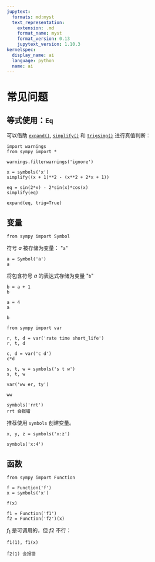 ```yaml
---
jupytext:
  formats: md:myst
  text_representation:
    extension: .md
    format_name: myst
    format_version: 0.13
    jupytext_version: 1.10.3
kernelspec:
  display_name: ai
  language: python
  name: ai
---
```


# 常见问题

## 等式使用：`Eq`

可以借助 [`expand()`](https://docs.sympy.org/latest/modules/core.html#sympy.core.function.expand "sympy.core.function.expand"), [`simplify()`](https://docs.sympy.org/latest/modules/simplify/simplify.html#sympy.simplify.simplify.simplify "sympy.simplify.simplify.simplify") 和 [`trigsimp()`](https://docs.sympy.org/latest/modules/simplify/simplify.html#sympy.simplify.trigsimp.trigsimp "sympy.simplify.trigsimp.trigsimp") 进行真值判断：

```{code-cell} ipython3
import warnings
from sympy import *

warnings.filterwarnings('ignore')

x = symbols('x')
simplify((x + 1)**2 - (x**2 + 2*x + 1))
```

```{code-cell} ipython3
eq = sin(2*x) - 2*sin(x)*cos(x)
simplify(eq)
```

```{code-cell} ipython3
expand(eq, trig=True)
```

## 变量

```{code-cell} ipython3
from sympy import Symbol
```

符号 $a$ 被存储为变量： "`a`"

```{code-cell} ipython3
a = Symbol('a')
a
```

将包含符号 $a$ 的表达式存储为变量 "`b`"

```{code-cell} ipython3
b = a + 1
b
```

```{code-cell} ipython3
a = 4
a
```

```{code-cell} ipython3
b
```

```{code-cell} ipython3
from sympy import var

r, t, d = var('rate time short_life')
r, t, d
```

```{code-cell} ipython3
c, d = var('c d')
c*d
```

```{code-cell} ipython3
s, t, w = symbols('s t w')
s, t, w
```

```{code-cell} ipython3
var('ww er, ty')
```

```{code-cell} ipython3
ww
```

```{code-cell} ipython3
symbols('rrt')
rrt 会报错
```

推荐使用 `symbols` 创建变量。

```{code-cell} ipython3
x, y, z = symbols('x:z')
```

```{code-cell} ipython3
symbols('x:4')
```

## 函数

```{code-cell} ipython3
from sympy import Function
```

```{code-cell} ipython3
f = Function('f')
x = symbols('x')

f(x)
```

```{code-cell} ipython3
f1 = Function('f1')
f2 = Function('f2')(x)
```

$f_1$ 是可调用的，但 $f2$ 不行：

```{code-cell} ipython3
f1(1), f1(x)
```

```{code-cell} ipython3
f2(1) 会报错
```

